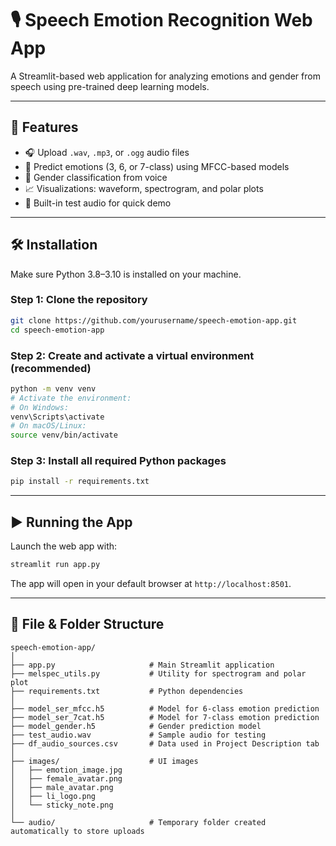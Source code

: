 
# 🎙️ Speech Emotion Recognition Web App

A Streamlit-based web application for analyzing emotions and gender from speech using pre-trained deep learning models.

---

## 🚀 Features

- 🎧 Upload `.wav`, `.mp3`, or `.ogg` audio files
- 🧠 Predict emotions (3, 6, or 7-class) using MFCC-based models
- 👤 Gender classification from voice
- 📈 Visualizations: waveform, spectrogram, and polar plots
- 🔬 Built-in test audio for quick demo

---

## 🛠 Installation

Make sure Python 3.8–3.10 is installed on your machine.

### Step 1: Clone the repository

```bash
git clone https://github.com/yourusername/speech-emotion-app.git
cd speech-emotion-app
```

### Step 2: Create and activate a virtual environment (recommended)

```bash
python -m venv venv
# Activate the environment:
# On Windows:
venv\Scripts\activate
# On macOS/Linux:
source venv/bin/activate
```

### Step 3: Install all required Python packages

```bash
pip install -r requirements.txt
```

---

## ▶️ Running the App

Launch the web app with:

```bash
streamlit run app.py
```

The app will open in your default browser at `http://localhost:8501`.

---

## 📁 File & Folder Structure

```
speech-emotion-app/
│
├── app.py                     # Main Streamlit application
├── melspec_utils.py           # Utility for spectrogram and polar plot
├── requirements.txt           # Python dependencies
│
├── model_ser_mfcc.h5          # Model for 6-class emotion prediction
├── model_ser_7cat.h5          # Model for 7-class emotion prediction
├── model_gender.h5            # Gender prediction model
├── test_audio.wav             # Sample audio for testing
├── df_audio_sources.csv       # Data used in Project Description tab
│
├── images/                    # UI images
│   ├── emotion_image.jpg
│   ├── female_avatar.png
│   ├── male_avatar.png
│   ├── li_logo.png
│   └── sticky_note.png
│
└── audio/                     # Temporary folder created automatically to store uploads
```
